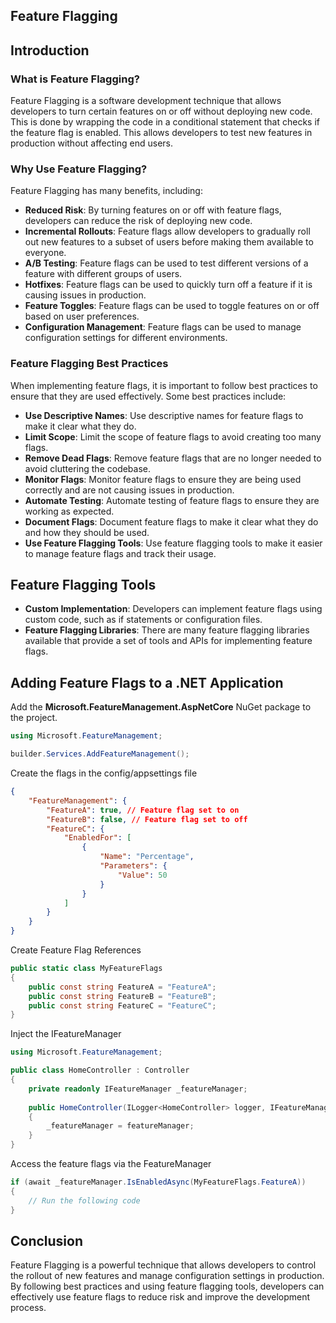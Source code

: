 ## Feature Flagging
## Introduction
### What is Feature Flagging?
Feature Flagging is a software development technique that allows developers to turn certain features on or off without deploying new code. This is done by wrapping the code in a conditional statement that checks if the feature flag is enabled. This allows developers to test new features in production without affecting end users.

### Why Use Feature Flagging?
Feature Flagging has many benefits, including:
- **Reduced Risk**: By turning features on or off with feature flags, developers can reduce the risk of deploying new code.
- **Incremental Rollouts**: Feature flags allow developers to gradually roll out new features to a subset of users before making them available to everyone.
- **A/B Testing**: Feature flags can be used to test different versions of a feature with different groups of users.
- **Hotfixes**: Feature flags can be used to quickly turn off a feature if it is causing issues in production.
- **Feature Toggles**: Feature flags can be used to toggle features on or off based on user preferences.
- **Configuration Management**: Feature flags can be used to manage configuration settings for different environments.

### Feature Flagging Best Practices
When implementing feature flags, it is important to follow best practices to ensure that they are used effectively. Some best practices include:
- **Use Descriptive Names**: Use descriptive names for feature flags to make it clear what they do.
- **Limit Scope**: Limit the scope of feature flags to avoid creating too many flags.
- **Remove Dead Flags**: Remove feature flags that are no longer needed to avoid cluttering the codebase.
- **Monitor Flags**: Monitor feature flags to ensure they are being used correctly and are not causing issues in production.
- **Automate Testing**: Automate testing of feature flags to ensure they are working as expected.
- **Document Flags**: Document feature flags to make it clear what they do and how they should be used.
- **Use Feature Flagging Tools**: Use feature flagging tools to make it easier to manage feature flags and track their usage.

## Feature Flagging Tools
- **Custom Implementation**: Developers can implement feature flags using custom code, such as if statements or configuration files.
- **Feature Flagging Libraries**: There are many feature flagging libraries available that provide a set of tools and APIs for implementing feature flags.

## Adding Feature Flags to a .NET Application

Add the **Microsoft.FeatureManagement.AspNetCore** NuGet package to the project.

```csharp
using Microsoft.FeatureManagement;

builder.Services.AddFeatureManagement();
```

Create the flags in the config/appsettings file
```json
{
    "FeatureManagement": {
        "FeatureA": true, // Feature flag set to on
        "FeatureB": false, // Feature flag set to off
        "FeatureC": {
            "EnabledFor": [
                {
                    "Name": "Percentage",
                    "Parameters": {
                        "Value": 50
                    }
                }
            ]
        }
    }
}

```

Create Feature Flag References

```csharp
public static class MyFeatureFlags
{
    public const string FeatureA = "FeatureA";
    public const string FeatureB = "FeatureB";
    public const string FeatureC = "FeatureC";
}
```

Inject the IFeatureManager
```csharp
using Microsoft.FeatureManagement;

public class HomeController : Controller
{
    private readonly IFeatureManager _featureManager;
    
    public HomeController(ILogger<HomeController> logger, IFeatureManager featureManager)
    {
        _featureManager = featureManager;
    }
}
```

Access the feature flags via the FeatureManager
```csharp
if (await _featureManager.IsEnabledAsync(MyFeatureFlags.FeatureA))
{
    // Run the following code
}
```

## Conclusion
Feature Flagging is a powerful technique that allows developers to control the rollout of new features and manage configuration settings in production. By following best practices and using feature flagging tools, developers can effectively use feature flags to reduce risk and improve the development process.